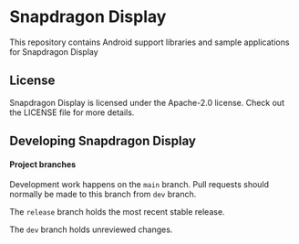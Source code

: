 # Snapdragon Display

This repository contains Android support libraries and sample applications for Snapdragon Display

## License

Snapdragon Display is licensed under the Apache-2.0 license. Check out the LICENSE file for more details.

## Developing Snapdragon Display

#### Project branches

Development work happens on the `main` branch. Pull requests should normally be made to this branch from `dev` branch.

The `release` branch holds the most recent stable release.

The `dev` branch holds unreviewed changes.
